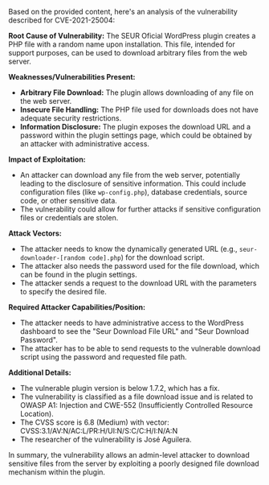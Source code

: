 Based on the provided content, here's an analysis of the vulnerability described for CVE-2021-25004:

**Root Cause of Vulnerability:**
The SEUR Oficial WordPress plugin creates a PHP file with a random name upon installation. This file, intended for support purposes, can be used to download arbitrary files from the web server.

**Weaknesses/Vulnerabilities Present:**
*   **Arbitrary File Download:** The plugin allows downloading of any file on the web server.
*   **Insecure File Handling:**  The PHP file used for downloads does not have adequate security restrictions.
*   **Information Disclosure:** The plugin exposes the download URL and a password within the plugin settings page, which could be obtained by an attacker with administrative access.

**Impact of Exploitation:**
*   An attacker can download any file from the web server, potentially leading to the disclosure of sensitive information. This could include configuration files (like `wp-config.php`), database credentials, source code, or other sensitive data.
*   The vulnerability could allow for further attacks if sensitive configuration files or credentials are stolen.

**Attack Vectors:**
*   The attacker needs to know the dynamically generated URL (e.g., `seur-downloader-[random code].php`) for the download script.
*   The attacker also needs the password used for the file download, which can be found in the plugin settings.
*   The attacker sends a request to the download URL with the parameters to specify the desired file.

**Required Attacker Capabilities/Position:**
*   The attacker needs to have administrative access to the WordPress dashboard to see the "Seur Download File URL" and "Seur Download Password".
*   The attacker has to be able to send requests to the vulnerable download script using the password and requested file path.

**Additional Details:**
*   The vulnerable plugin version is below 1.7.2, which has a fix.
*   The vulnerability is classified as a file download issue and is related to OWASP A1: Injection and CWE-552 (Insufficiently Controlled Resource Location).
*   The CVSS score is 6.8 (Medium) with vector: CVSS:3.1/AV:N/AC:L/PR:H/UI:N/S:C/C:H/I:N/A:N
*   The researcher of the vulnerability is José Aguilera.

In summary, the vulnerability allows an admin-level attacker to download sensitive files from the server by exploiting a poorly designed file download mechanism within the plugin.